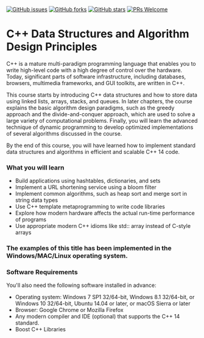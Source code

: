 [![GitHub issues](https://img.shields.io/github/issues/TrainingByPackt/CPP-Data-Structures-and-Algorithms.svg)](https://github.com/TrainingByPackt/CPP-Data-Structures-and-Algorithm-Design-Principles/issues)
[![GitHub forks](https://img.shields.io/github/forks/TrainingByPackt/CPP-Data-Structures-and-Algorithms.svg)](https://github.com/TrainingByPackt/CPP-Data-Structures-and-Algorithm-Design-Principles/network)
[![GitHub stars](https://img.shields.io/github/stars/TrainingByPackt/CPP-Data-Structures-and-Algorithms.svg)](https://github.com/TrainingByPackt/CPP-Data-Structures-and-Algorithm-Design-Principles/stargazers)
[![PRs Welcome](https://img.shields.io/badge/PRs-welcome-brightgreen.svg)](https://github.com/TrainingByPackt/CPP-Data-Structures-and-Algorithm-Design-Principles/pulls)

# C++ Data Structures and Algorithm Design Principles
C++ is a mature multi-paradigm programming language that enables you to write high-level code with a high degree of control over the hardware. Today, significant parts of software infrastructure, including databases, browsers, multimedia frameworks, and GUI toolkits, are written in C++.

This course starts by introducing C++ data structures and how to store data using linked lists, arrays, stacks, and queues. In later chapters, the course explains the basic algorithm design paradigms, such as the greedy approach and the divide-and-conquer approach, which are used to solve a large variety of computational problems. Finally, you will learn the advanced technique of dynamic programming to develop optimized implementations of several algorithms discussed in the course.

By the end of this course, you will have learned how to implement standard data structures and algorithms in efficient and scalable C++ 14 code.

### What you will learn
* Build applications using hashtables, dictionaries, and sets
* Implement a URL shortening service using a bloom filter
* Implement common algorithms, such as heap sort and merge sort in string data types
* Use C++ template metaprogramming to write code libraries
* Explore how modern hardware affects the actual run-time performance of programs
* Use appropriate modern C++ idioms like std:: array instead of C-style arrays

### The examples of this title has been implemented in the Windows/MAC/Linux operating system.

### Software Requirements
You'll also need the following software installed in advance:
*	Operating system: Windows 7 SP1 32/64-bit, Windows 8.1 32/64-bit, or Windows 10 32/64-bit, Ubuntu 14.04 or later, or macOS Sierra or later
*	Browser: Google Chrome or Mozilla Firefox
*	Any modern compiler and IDE (optional) that supports the C++ 14 standard.
* Boost C++ Libraries
